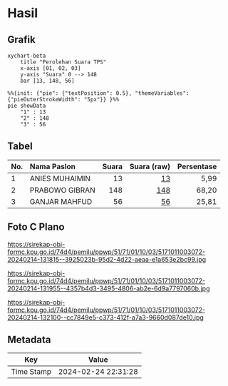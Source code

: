 # Hasil

## Grafik

```mermaid
xychart-beta
    title "Perolehan Suara TPS"
    x-axis [01, 02, 03]
    y-axis "Suara" 0 --> 148
    bar [13, 148, 56]
```

```mermaid
%%{init: {"pie": {"textPosition": 0.5}, "themeVariables": {"pieOuterStrokeWidth": "5px"}} }%%
pie showData
    "1" : 13
    "2" : 148
    "3" : 56
```

## Tabel

| No. | Nama Paslon    | Suara | Suara (raw) | Persentase |
|:--- |:-------------- | -----:| -----------:| ----------:|
| 1   | ANIES MUHAIMIN | 13    | [13][p-1]   | 5,99       |
| 2   | PRABOWO GIBRAN | 148   | [148][p-2]  | 68,20      |
| 3   | GANJAR MAHFUD  | 56    | [56][p-3]   | 25,81      |


[p-1]: https://github.com/gigit-pemilu/pemilu-2024-51-bali/blob/main/pilpres/hitung-suara/sub/51-bali/sub/71-kota-denpasar/sub/01-denpasar-selatan/sub/1003-sesetan/sub/072-tps/sub/paslon-1.txt
[p-2]: https://github.com/gigit-pemilu/pemilu-2024-51-bali/blob/main/pilpres/hitung-suara/sub/51-bali/sub/71-kota-denpasar/sub/01-denpasar-selatan/sub/1003-sesetan/sub/072-tps/sub/paslon-2.txt
[p-3]: https://github.com/gigit-pemilu/pemilu-2024-51-bali/blob/main/pilpres/hitung-suara/sub/51-bali/sub/71-kota-denpasar/sub/01-denpasar-selatan/sub/1003-sesetan/sub/072-tps/sub/paslon-3.txt

## Foto C Plano

https://sirekap-obj-formc.kpu.go.id/74d4/pemilu/ppwp/51/71/01/10/03/5171011003072-20240214-131815--3925023b-95d2-4d22-aeaa-e1a653e2bc99.jpg

https://sirekap-obj-formc.kpu.go.id/74d4/pemilu/ppwp/51/71/01/10/03/5171011003072-20240214-131955--4357b4d3-3495-4806-ab2e-6d9a7797060b.jpg

https://sirekap-obj-formc.kpu.go.id/74d4/pemilu/ppwp/51/71/01/10/03/5171011003072-20240214-132100--cc7849e5-c373-412f-a7a3-9660d087de10.jpg


## Metadata

| Key        | Value               |
| ---------- | ------------------- |
| Time Stamp | 2024-02-24 22:31:28 |



